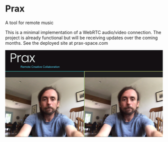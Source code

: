 # Prax
A tool for remote music

This is a minimal implementation of a WebRTC audio/video connection. The project is already functional but will be receiving updates over the coming months. See the deployed site at prax-space.com 





[![Prax Demo](https://github.com/MartinScriblerus/Prax/blob/master/PraxPhoto.png?raw=true)](https://drive.google.com/file/d/188OnAEfSRFXkmP6oguSSEMp0L3Qmb-9o/view)

